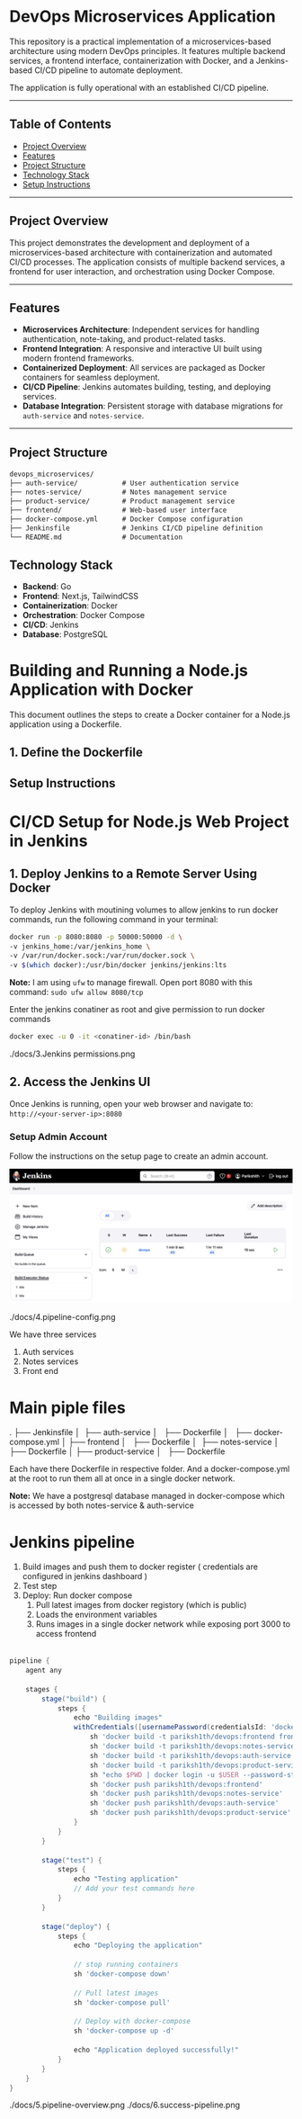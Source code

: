 # DevOps Microservices Application

This repository is a practical implementation of a microservices-based architecture using modern DevOps principles. It features multiple backend services, a frontend interface, containerization with Docker, and a Jenkins-based CI/CD pipeline to automate deployment.

The application is fully operational with an established CI/CD pipeline.

---

## Table of Contents

- [Project Overview](#project-overview)
- [Features](#features)
- [Project Structure](#project-structure)
- [Technology Stack](#technology-stack)
- [Setup Instructions](#setup-instructions)

---

## Project Overview

This project demonstrates the development and deployment of a microservices-based architecture with containerization and automated CI/CD processes. The application consists of multiple backend services, a frontend for user interaction, and orchestration using Docker Compose.

---

## Features

- **Microservices Architecture**: Independent services for handling authentication, note-taking, and product-related tasks.
- **Frontend Integration**: A responsive and interactive UI built using modern frontend frameworks.
- **Containerized Deployment**: All services are packaged as Docker containers for seamless deployment.
- **CI/CD Pipeline**: Jenkins automates building, testing, and deploying services.
- **Database Integration**: Persistent storage with database migrations for `auth-service` and `notes-service`.

---
## Project Structure

```plaintext
devops_microservices/
├── auth-service/           # User authentication service
├── notes-service/          # Notes management service
├── product-service/        # Product management service
├── frontend/               # Web-based user interface
├── docker-compose.yml      # Docker Compose configuration
├── Jenkinsfile             # Jenkins CI/CD pipeline definition
└── README.md               # Documentation

```
## Technology Stack

- **Backend**: Go
- **Frontend**: Next.js, TailwindCSS
- **Containerization**: Docker
- **Orchestration**: Docker Compose
- **CI/CD**: Jenkins
- **Database**: PostgreSQL

# Building and Running a Node.js Application with Docker

This document outlines the steps to create a Docker container for a Node.js application using a Dockerfile.

## 1. Define the Dockerfile

## Setup Instructions

# CI/CD Setup for Node.js Web Project in Jenkins

## 1. Deploy Jenkins to a Remote Server Using Docker

To deploy Jenkins with moutining volumes to allow jenkins to run docker commands, run the following command in your terminal:

```bash
docker run -p 8080:8080 -p 50000:50000 -d \
-v jenkins_home:/var/jenkins_home \
-v /var/run/docker.sock:/var/run/docker.sock \
-v $(which docker):/usr/bin/docker jenkins/jenkins:lts

```

**Note:** I am using `ufw` to manage firewall. Open port 8080 with this command: `sudo ufw allow 8080/tcp`

Enter the jenkins conatiner as root and give permission to run docker commands
```bash
docker exec -u 0 -it <conatiner-id> /bin/bash
```
./docs/3.Jenkins permissions.png


## 2. Access the Jenkins UI

Once Jenkins is running, open your web browser and navigate to:
`http://<your-server-ip>:8080`

### Setup Admin Account

Follow the instructions on the setup page to create an admin account.

![Dashboar](./docs/dashboard.png)


./docs/4.pipeline-config.png

We have three services 
1. Auth services
2. Notes services
3. Front end

# Main piple files
.
├── Jenkinsfile
│ 
├── auth-service
│   ├── Dockerfile
│  
├── docker-compose.yml
│
├── frontend
│   ├── Dockerfile
│ 
├── notes-service
│   ├── Dockerfile
│
├── product-service
│   ├── Dockerfile


Each have there Dockerfile in respective folder. And a docker-compose.yml at the root to run them all at once in a single docker network.

**Note:** We have a postgresql database managed in docker-compose which is accessed by both notes-service & auth-service

# Jenkins pipeline 

1. Build images and push them to docker register ( credentials are configured in jenkins dashboard )
2. Test step
3. Deploy: Run docker compose
    1. Pull latest images from docker registory (which is public)
    2. Loads the environment variables
    3. Runs images in a single docker network while exposing port 3000 to access frontend
```groovy

pipeline {
    agent any
    
    stages {
        stage("build") {
            steps {
                echo "Building images"
                withCredentials([usernamePassword(credentialsId: 'docker-hub', passwordVariable: 'PWD', usernameVariable: 'USER')]) {
                    sh 'docker build -t pariksh1th/devops:frontend frontend/'
                    sh 'docker build -t pariksh1th/devops:notes-service notes-service/'
                    sh 'docker build -t pariksh1th/devops:auth-service auth-service/'
                    sh 'docker build -t pariksh1th/devops:product-service product-service/'
                    sh "echo $PWD | docker login -u $USER --password-stdin"
                    sh 'docker push pariksh1th/devops:frontend'
                    sh 'docker push pariksh1th/devops:notes-service'
                    sh 'docker push pariksh1th/devops:auth-service'
                    sh 'docker push pariksh1th/devops:product-service'
                }
            }
        }
        
        stage("test") {
            steps {
                echo "Testing application"
                // Add your test commands here
            }
        }
        
        stage("deploy") {
            steps {
                echo "Deploying the application"

                // stop running containers
                sh 'docker-compose down'

                // Pull latest images
                sh 'docker-compose pull'
                
                // Deploy with docker-compose
                sh 'docker-compose up -d'

                echo "Application deployed successfully!"
            }
        }
    }
}
```

./docs/5.pipeline-overview.png
./docs/6.success-pipeline.png


